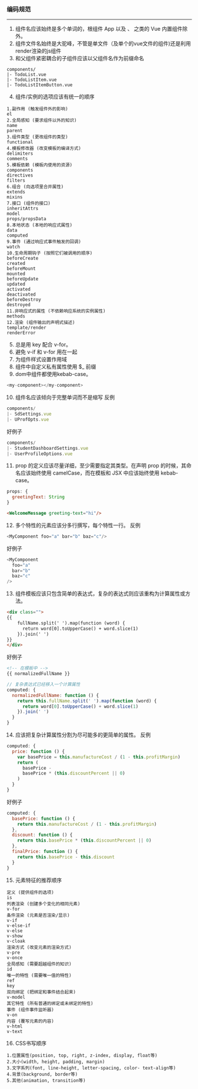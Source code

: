 ### 编码规范
---
1. 组件名应该始终是多个单词的，根组件 App 以及 <transition>、<component> 之类的 Vue 内置组件除外。
2. 组件文件名始终是大驼峰，不管是单文件（及单个的vue文件的组件)还是利用render渲染的js组件
3. 和父组件紧密耦合的子组件应该以父组件名作为前缀命名<br/>
``` text
components/
|- TodoList.vue
|- TodoListItem.vue
|- TodoListItemButton.vue
```
4. 组件/实例的选项应该有统一的顺序<br/>  
``` text
1.副作用 (触发组件外的影响)
el
2.全局感知 (要求组件以外的知识)
name
parent
3.组件类型 (更改组件的类型)
functional
4.模板修改器 (改变模板的编译方式)
delimiters
comments
5.模板依赖 (模板内使用的资源)
components
directives
filters
6.组合 (向选项里合并属性)
extends
mixins
7.接口 (组件的接口)
inheritAttrs
model
props/propsData
8.本地状态 (本地的响应式属性)
data
computed
9.事件 (通过响应式事件触发的回调)
watch
10.生命周期钩子 (按照它们被调用的顺序)
beforeCreate
created
beforeMount
mounted
beforeUpdate
updated
activated
deactivated
beforeDestroy
destroyed
11.非响应式的属性 (不依赖响应系统的实例属性)
methods
12.渲染 (组件输出的声明式描述)
template/render
renderError
```
5. 总是用 key 配合 v-for。
6. 避免 v-if 和 v-for 用在一起
7. 为组件样式设置作用域 <style scope lang="xx"></style>
8. 组件中自定义私有属性使用 $_ 前缀
9. dom中组件都使用kebab-case。<br/>
``` javascript
<my-component></my-component>
```
10. 组件名应该倾向于完整单词而不是缩写
反例
``` javascript
components/
|- SdSettings.vue
|- UProfOpts.vue
```
好例子
``` javascript
components/
|- StudentDashboardSettings.vue
|- UserProfileOptions.vue
```
11. prop 的定义应该尽量详细，至少需要指定其类型。在声明 prop 的时候，其命名应该始终使用 camelCase，而在模板和 JSX 中应该始终使用 kebab-case。
```javascript
props: {
  greetingText: String
}
```
```html
<WelcomeMessage greeting-text="hi"/>
```
12. 多个特性的元素应该分多行撰写，每个特性一行。
反例
```javascript
<MyComponent foo="a" bar="b" baz="c"/>
```
好例子
```javascript
<MyComponent
  foo="a"
  bar="b"
  baz="c"
/>
```
13. 组件模板应该只包含简单的表达式，复杂的表达式则应该重构为计算属性或方法。  
```html
<div class="">
{{
    fullName.split(' ').map(function (word) {
      return word[0].toUpperCase() + word.slice(1)
    }).join(' ')
}}
</div>
```
好例子
```html
<!-- 在模板中 -->
{{ normalizedFullName }}
```
```javascript
// 复杂表达式已经移入一个计算属性
computed: {
  normalizedFullName: function () {
    return this.fullName.split(' ').map(function (word) {
      return word[0].toUpperCase() + word.slice(1)
    }).join(' ')
  }
}
```
14. 应该把复杂计算属性分割为尽可能多的更简单的属性。
反例
```javascript
computed: {
  price: function () {
    var basePrice = this.manufactureCost / (1 - this.profitMargin)
    return (
      basePrice -
      basePrice * (this.discountPercent || 0)
    )
  }
}
```
好例子
```javascript
computed: {
  basePrice: function () {
    return this.manufactureCost / (1 - this.profitMargin)
  },
  discount: function () {
    return this.basePrice * (this.discountPercent || 0)
  },
  finalPrice: function () {
    return this.basePrice - this.discount
  }
}
```
15. 元素特征的推荐顺序
```text
定义 (提供组件的选项)
is
列表渲染 (创建多个变化的相同元素)
v-for
条件渲染 (元素是否渲染/显示)
v-if
v-else-if
v-else
v-show
v-cloak
渲染方式 (改变元素的渲染方式)
v-pre
v-once
全局感知 (需要超越组件的知识)
id
唯一的特性 (需要唯一值的特性)
ref
key
双向绑定 (把绑定和事件结合起来)
v-model
其它特性 (所有普通的绑定或未绑定的特性)
事件 (组件事件监听器)
v-on
内容 (覆写元素的内容)
v-html
v-text
```
16. CSS书写顺序
```text
1.位置属性(position, top, right, z-index, display, float等)
2.大小(width, height, padding, margin)
3.文字系列(font, line-height, letter-spacing, color- text-align等)
4.背景(background, border等)
5.其他(animation, transition等)
```



